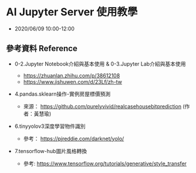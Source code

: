 # AI Jupyter Server 使用教學


- 2020/06/09 10:00-12:00


## 參考資料 Reference

- 0-2.Jupyter Notebook介紹與基本使用 & 0-3.Jupyter Lab介紹與基本使用
    - https://zhuanlan.zhihu.com/p/38612108
    - https://www.jishuwen.com/d/23Lf/zh-tw

- 4.pandas.sklearn操作-實例房屋標價預測
    - 來源： https://github.com/purelyvivid/realcasehousebitprediction (作者：黃慧瑜)

- 6.tinyyolov3深度學習物件識別
    - 參考： https://pjreddie.com/darknet/yolo/ 

- 7.tensorflow-hub圖片風格轉換
    - 參考: https://www.tensorflow.org/tutorials/generative/style_transfer
